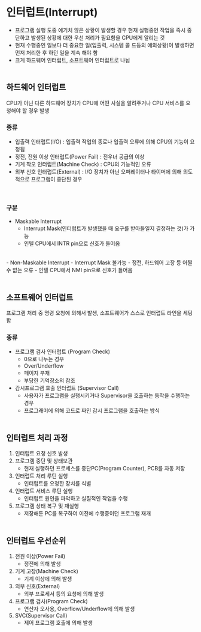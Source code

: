 # 인터럽트(Interrupt)
- 프로그램 실행 도중 예기치 않은 상황이 발생할 경우 현재 실행중인 작업을 즉시 중단하고 발생된 상황에 대한 우선 처리가 필요함을 CPU에게 알리는 것
- 현재 수행중인 일보다 더 중요한 일(입출력, 시스템 콜 드등의 예외상황)이 발생하면 먼저 처리한 후 하던 일을 계속 해야 함
- 크게 하드웨어 인터럽트, 소프트웨어 인터럽트로 나뉨
<br><br>

## 하드웨어 인터럽트
CPU가 아닌 다른 하드웨어 장치가 CPU에 어떤 사실을 알려주거나 CPU 서비스를 요청해야 할 경우 발생
<br>

### 종류
- 입출력 인터럽트(I/O) : 입출력 작업의 종료나 입출력 오류에 의해 CPU의 기능이 요청됨
- 정전, 전원 이상 인터럽트(Power Fail) : 전우너 공급의 이상
- 기계 착오 인터럽트(Machine Check) : CPU의 기능적인 오류
- 외부 신호 인터럽트(External) : I/O 장치가 아닌 오퍼레이터나 타이머에 의해 의도적으로 프로그램이 중단된 경우
<br>

### 구분
- Maskable Interrupt
  - Interrupt Mask(인터럽트가 발생했을 때 요구를 받아들일지 결정하는 것)가 가능
  - 인텔 CPU에서 INTR pin으로 신호가 들어옴
<br>
- Non-Maskable Interrupt
  - Interrupt Mask 불가능
  - 정전, 하드웨어 고장 등 어쩔수 없는 오류
  - 인텔 CPU에서 NMI pin으로 신호가 들어옴
<br><br>

## 소프트웨어 인터럽트
프로그램 처리 중 명령 요청에 의해서 발생, 소프트웨어가 스스로 인터럽트 라인을 세팅함
<br>

### 종류
- 프로그램 검사 인터럽트 (Program Check)
  - 0으로 나누는 경우
  - Over/Underflow
  - 페이지 부재
  - 부당한 기억장소의 참조
- 감시프로그램 호출 인터럽트 (Supervisor Call)
  - 사용자가 프로그램을 실행시키거나 Supervisor을 호출하는 동작을 수행하는 경우
  - 프로그래머에 의해 코드로 짜인 감시 프로그램을 호출하는 방식
<br><br>

## 인터럽트 처리 과정
1. 인터럽트 요청 신호 발생
2. 프로그램 중단 및 상태보관
    - 현재 실행하던 프로세스를 중단PC(Program Counter), PCB를 자동 저장
3. 인터럽트 처리 루틴 실행
    - 인터럽트를 요청한 장치를 식별
4. 인터럽트 서비스 루틴 실행
    - 인터럽트 원인을 파악하고 실질적인 작업을 수행
5. 프로그램 상태 복구 및 재실행
    - 저장해둔 PC를 복구하여 이전에 수행중이던 프로그램 재개
<br><br>

## 인터럽트 우선순위
1. 전원 이상(Power Fail)
    - 정전에 의해 발생
2. 기계 고장(Machine Check)
    - 기계 이상에 의해 발생
3. 외부 신호(External)
    - 외부 프로세서 등의 요청에 의해 발생
4. 프로그램 검사(Program Check)
    - 연산자 오사용, Overflow/Underflow에 의해 발생
5. SVC(Supervisor Call)
    - 제어 프로그램 호출에 의해 발생